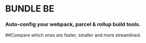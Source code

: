 # BUNDLE BE

### Auto-config your webpack, parcel & rollup build tools. 

##Compare which ones are faster, smaller and more streamlined.
